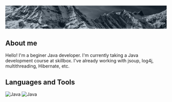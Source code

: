 [![Header](https://github.com/boreman-code/boreman-code/blob/main/assets/Mounts.jpg)](https://github.com/boreman-code)

## About me
Hello! I'm a beginer Java developer. I'm currently taking a Java development course at skillbox. I've already working with jsoup, log4j, multithreading, Hibernate, etc.

## Languages and Tools
![Java](https://img.shields.io/badge/-Java-828282?style=for-the-badge&logo=java&logoColor=FFFFFF)
![Java](https://img.shields.io/badge/-CSS-828282?style=for-the-badge&logo=css&logoColor=039BE5)